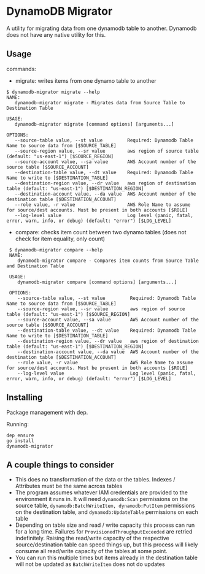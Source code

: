 # DynamoDB Migrator
A utility for migrating data from one dynamodb table to another. Dynamodb does not have any native utility for this.

## Usage
commands:
- migrate: writes items from one dynamo table to another
```
$ dynamodb-migrator migrate --help
NAME:
   dynamodb-migrator migrate - Migrates data from Source Table to Destination Table

USAGE:
   dynamodb-migrator migrate [command options] [arguments...]

OPTIONS:
   --source-table value, --st value         Required: Dynamodb Table Name to source data from [$SOURCE_TABLE]
   --source-region value, --sr value        aws region of source table (default: "us-east-1") [$SOURCE_REGION]
   --source-account value, --sa value       AWS Account number of the source table [$SOURCE_ACCOUNT]
   --destination-table value, --dt value    Required: Dynamodb Table Name to write to [$DESTINATION_TABLE]
   --destination-region value, --dr value   aws region of destination table (default: "us-east-1") [$DESTINATION_REGION]
   --destination-account value, --da value  AWS Account number of the destination table [$DESTINATION_ACCOUNT]
   --role value, -r value                   AWS Role Name to assume for source/dest accounts. Must be present in both accounts [$ROLE]
   --log-level value                        Log level (panic, fatal, error, warn, info, or debug) (default: "error") [$LOG_LEVEL]
```

- compare: checks item count between two dynamo tables (does not check for item equality, only count)
```
 $ dynamodb-migrator compare --help
 NAME:
    dynamodb-migrator compare - Compares item counts from Source Table and Destination Table

 USAGE:
    dynamodb-migrator compare [command options] [arguments...]

 OPTIONS:
    --source-table value, --st value         Required: Dynamodb Table Name to source data from [$SOURCE_TABLE]
    --source-region value, --sr value        aws region of source table (default: "us-east-1") [$SOURCE_REGION]
    --source-account value, --sa value       AWS Account number of the source table [$SOURCE_ACCOUNT]
    --destination-table value, --dt value    Required: Dynamodb Table Name to write to [$DESTINATION_TABLE]
    --destination-region value, --dr value   aws region of destination table (default: "us-east-1") [$DESTINATION_REGION]
    --destination-account value, --da value  AWS Account number of the destination table [$DESTINATION_ACCOUNT]
    --role value, -r value                   AWS Role Name to assume for source/dest accounts. Must be present in both accounts [$ROLE]
    --log-level value                        Log level (panic, fatal, error, warn, info, or debug) (default: "error") [$LOG_LEVEL]
```
## Installing
Package management with dep.

Running:
```
dep ensure
go install
dynamodb-migrator
```

## A couple things to consider
- This does no transformation of the data or the tables. Indexes / Attributes must be the same across tables
- The program assumes whatever IAM credentials are provided to the environment it runs in. It will need `dynamodb:Scan` permissions on the source table, `dynamodb:BatchWriteItem, dynamodb:PutItem` permissions on the destination table, and `dynamodb:UpdateTable` permissions on each table
- Depending on table size and read / write capacity this process can run for a long time. Failures for `ProvisionedThroughputExceeded` are retried indefinitely. Raising the read/write capacity of the respective source/destination table can speed things up, but this process will likely consume all read/write capacity of the tables at some point.
- You can run this multiple times but items already in the destination table will not be updated as `BatchWriteItem` does not do updates
